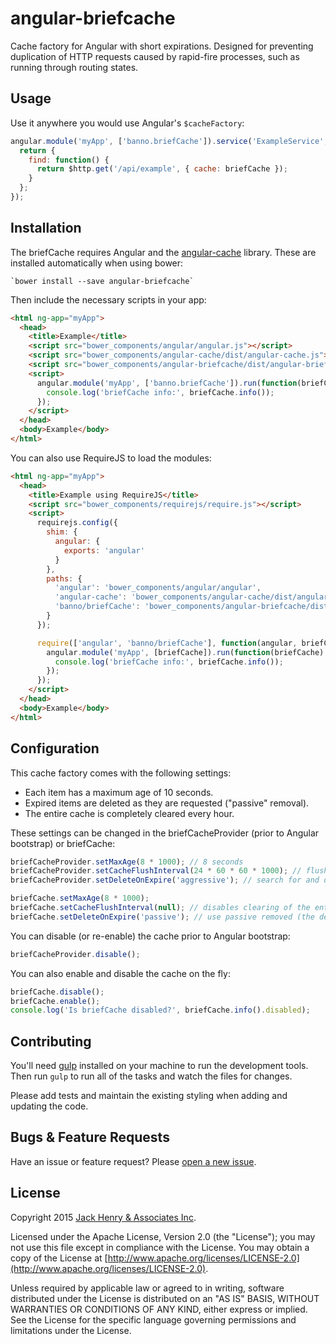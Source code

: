# angular-briefcache

Cache factory for Angular with short expirations. Designed for preventing duplication of HTTP requests caused by rapid-fire processes, such as running through routing states.

## Usage

Use it anywhere you would use Angular's `$cacheFactory`:

```javascript
angular.module('myApp', ['banno.briefCache']).service('ExampleService', function($http, briefCache) {
  return {
    find: function() {
      return $http.get('/api/example', { cache: briefCache });
    }
  };
});
```

## Installation

The briefCache requires Angular and the [angular-cache](https://github.com/jmdobry/angular-cache) library. These are installed automatically when using bower:

```shell
`bower install --save angular-briefcache`
```

Then include the necessary scripts in your app:

```html
<html ng-app="myApp">
  <head>
    <title>Example</title>
    <script src="bower_components/angular/angular.js"></script>
    <script src="bower_components/angular-cache/dist/angular-cache.js"></script>
    <script src="bower_components/angular-briefcache/dist/angular-briefcache.js"></script>
    <script>
      angular.module('myApp', ['banno.briefCache']).run(function(briefCache) {
        console.log('briefCache info:', briefCache.info());
      });
    </script>
  </head>
  <body>Example</body>
</html>
```

You can also use RequireJS to load the modules:

```html
<html ng-app="myApp">
  <head>
    <title>Example using RequireJS</title>
    <script src="bower_components/requirejs/require.js"></script>
    <script>
      requirejs.config({
        shim: {
          angular: {
            exports: 'angular'
          }
        },
        paths: {
          'angular': 'bower_components/angular/angular',
          'angular-cache': 'bower_components/angular-cache/dist/angular-cache',
          'banno/briefCache': 'bower_components/angular-briefcache/dist/angular-briefcache'
        }
      });

      require(['angular', 'banno/briefCache'], function(angular, briefCache) {
        angular.module('myApp', [briefCache]).run(function(briefCache) {
          console.log('briefCache info:', briefCache.info());
        });
      });
    </script>
  </head>
  <body>Example</body>
</html>
```

## Configuration

This cache factory comes with the following settings:

* Each item has a maximum age of 10 seconds.
* Expired items are deleted as they are requested ("passive" removal).
* The entire cache is completely cleared every hour.

These settings can be changed in the briefCacheProvider (prior to Angular bootstrap) or briefCache:

```javascript
briefCacheProvider.setMaxAge(8 * 1000); // 8 seconds
briefCacheProvider.setCacheFlushInterval(24 * 60 * 60 * 1000); // flush the cache every 24 hours
briefCacheProvider.setDeleteOnExpire('aggressive'); // search for and deleted expired items

briefCache.setMaxAge(8 * 1000);
briefCache.setCacheFlushInterval(null); // disables clearing of the entire cache periodically
briefCache.setDeleteOnExpire('passive'); // use passive removed (the default)
```

You can disable (or re-enable) the cache prior to Angular bootstrap:

```javascript
briefCacheProvider.disable();
```

You can also enable and disable the cache on the fly:

```javascript
briefCache.disable();
briefCache.enable();
console.log('Is briefCache disabled?', briefCache.info().disabled);
```

## Contributing

You'll need [gulp](http://gulpjs.com/) installed on your machine to run the development tools. Then run `gulp` to run all of the tasks and watch the files for changes.

Please add tests and maintain the existing styling when adding and updating the code.

## Bugs & Feature Requests

Have an issue or feature request? Please [open a new issue](https://github.com/Banno/angular-briefcache/issues/new).

## License

Copyright 2015 [Jack Henry & Associates Inc](https://www.jackhenry.com/).

Licensed under the Apache License, Version 2.0 (the "License"); you may not use this file except in compliance with the License. You may obtain a copy of the License at [http://www.apache.org/licenses/LICENSE-2.0](http://www.apache.org/licenses/LICENSE-2.0).

Unless required by applicable law or agreed to in writing, software distributed under the License is distributed on an "AS IS" BASIS, WITHOUT WARRANTIES OR CONDITIONS OF ANY KIND, either express or implied. See the License for the specific language governing permissions and limitations under the License.
